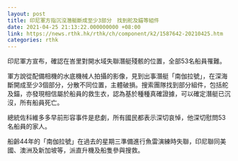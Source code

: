 ```yaml
---
layout: post
title: 印尼軍方指沉沒潛艇斷成至少3部分　找到舵及錨等組件
date: 2021-04-25 21:13:22.000000000 +08:00
link: https://news.rthk.hk/rthk/ch/component/k2/1587642-20210425.htm
categories: rthk
---
```


印尼軍方宣布，確認在峇里對開水域失聯潛艇殘骸的位置，全部53名船員罹難。

軍方說從配備相機的水底機械人拍攝的影像，見到出事潛艇「南伽拉號」，在深海斷開成至少3個部分，分散不同位置，主體破損。搜索團隊找到部分組件，包括舵及錨，亦發現相信屬於船員的救生衣，認為基於種種真確證據，可以確定潛艇已沉沒，所有船員死亡。

總統佐科維多多早前形容事件是悲劇，所有國民都表示深切哀悼，他深切慰問53名船員的家人。

船齡44年的「南伽拉號」在過去的星期三準備進行魚雷演練時失聯，印尼聯同美國、澳洲及新加坡等，派直升機及船隻參與搜救。
